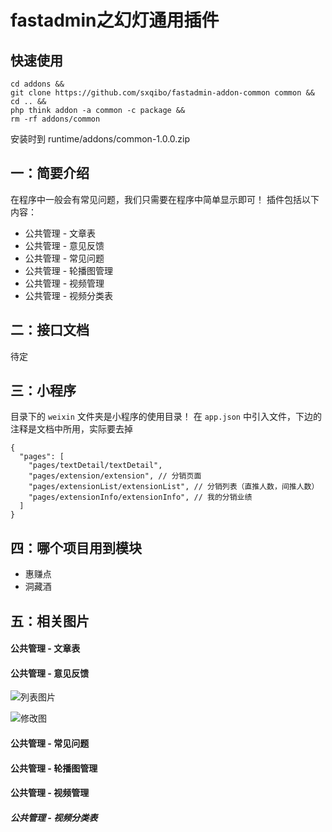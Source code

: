 # fastadmin之幻灯通用插件

## 快速使用
```
cd addons && 
git clone https://github.com/sxqibo/fastadmin-addon-common common &&
cd .. &&
php think addon -a common -c package &&
rm -rf addons/common
```

安装时到 runtime/addons/common-1.0.0.zip

## 一：简要介绍
在程序中一般会有常见问题，我们只需要在程序中简单显示即可！
插件包括以下内容：
* 公共管理 - 文章表
* 公共管理 - 意见反馈
* 公共管理 - 常见问题
* 公共管理 - 轮播图管理
* 公共管理 - 视频管理
* 公共管理 - 视频分类表

## 二：接口文档
待定

## 三：小程序
目录下的 `weixin` 文件夹是小程序的使用目录！
在 `app.json` 中引入文件，下边的注释是文档中所用，实际要去掉
```
{
  "pages": [
    "pages/textDetail/textDetail",
    "pages/extension/extension", // 分销页面
    "pages/extensionList/extensionList", // 分销列表（直推人数，间推人数）
    "pages/extensionInfo/extensionInfo", // 我的分销业绩
  ]
}
```



## 四：哪个项目用到模块

* 惠赚点
* 洞藏酒


## 五：相关图片
#### 公共管理 - 文章表

#### 公共管理 - 意见反馈

![列表图片](https://addons-platform.oss-cn-beijing.aliyuncs.com/modules/problems/1.png)

![修改图](https://addons-platform.oss-cn-beijing.aliyuncs.com/modules/problems/1.png)

#### 公共管理 - 常见问题

#### 公共管理 - 轮播图管理

#### 公共管理 - 视频管理

##### 公共管理 - 视频分类表


